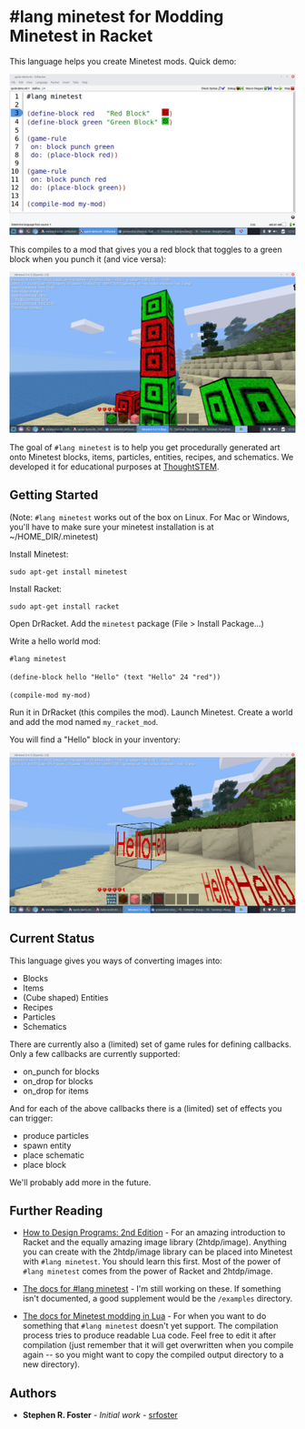# #lang minetest for Modding Minetest in Racket

This language helps you create Minetest mods.  Quick demo:

![Alt text](/examples/quick-demo.png?raw=true "Quick Demo")

This compiles to a mod that gives you a red block that toggles to a green block when you punch it (and vice versa):

![Alt text](/examples/quick-demo-result.png?raw=true "Quick Demo Result")

The goal of ``#lang minetest`` is to help you get procedurally generated art onto Minetest blocks, items, particles, entities, recipes, and schematics.   We developed it for educational purposes at [ThoughtSTEM](http://thoughtstem.com).

## Getting Started

(Note: ``#lang minetest`` works out of the box on Linux.  For Mac or Windows, you'll have to make sure your minetest installation is at ~/HOME_DIR/.minetest)

Install Minetest:

```
sudo apt-get install minetest
```

Install Racket:

```
sudo apt-get install racket
```

Open DrRacket.  Add the `minetest` package (File > Install Package...)

Write a hello world mod:

```
#lang minetest

(define-block hello "Hello" (text "Hello" 24 "red"))

(compile-mod my-mod)

```

Run it in DrRacket (this compiles the mod).  Launch Minetest.  Create a world and add the mod named ``my_racket_mod``.

You will find a "Hello" block in your inventory:

![Alt text](/examples/hello-demo.png?raw=true "Hello")

## Current Status

This language gives you ways of converting images into:

* Blocks
* Items
* (Cube shaped) Entities 
* Recipes
* Particles
* Schematics

There are currently also a (limited) set of game rules for defining callbacks.  Only a few callbacks are currently supported:

* on_punch for blocks
* on_drop for blocks
* on_drop for items

And for each of the above callbacks there is a (limited) set of effects you can trigger:

* produce particles
* spawn entity
* place schematic
* place block

We'll probably add more in the future.

## Further Reading

* [How to Design Programs: 2nd Edition](http://www.ccs.neu.edu/home/matthias/HtDP2e/) - For an amazing introduction to Racket and the equally amazing image library (2htdp/image).  Anything you can create with the 2htdp/image library can be placed into Minetest with ``#lang minetest``.  You should learn this first.  Most of the power of ``#lang minetest`` comes from the power of Racket and 2htdp/image.

* [The docs for #lang minetest](http://docs.racket-lang.org/minetest/index.html) - I'm still working on these.  If something isn't documented, a good supplement would be the ``/examples`` directory.

* [The docs for Minetest modding in Lua](https://rubenwardy.com/minetest_modding_book/en/index.html) - For when you want to do something that ``#lang minetest`` doesn't yet support.  The compilation process tries to produce readable Lua code.  Feel free to edit it after compilation (just remember that it will get overwritten when you compile again -- so you might want to copy the compiled output directory to a new directory).

## Authors

* **Stephen R. Foster** - *Initial work* - [srfoster](https://github.com/srfoster)


